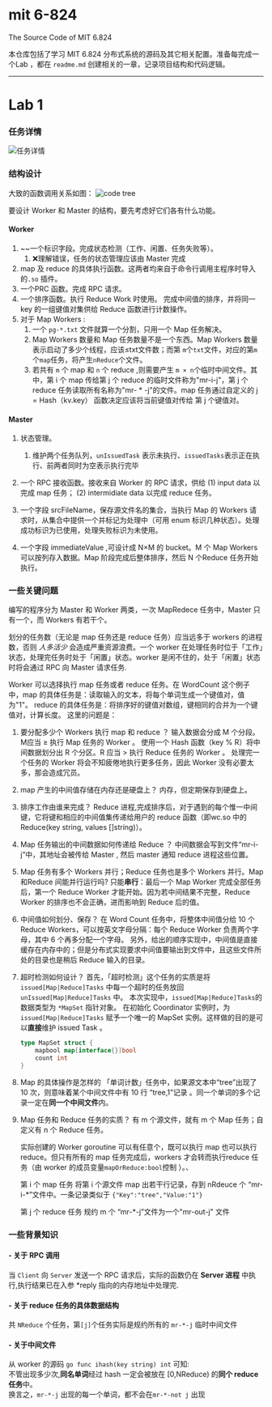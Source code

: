 
# mit 6-824
The Source Code of MIT 6.824

本仓库包括了学习 MIT 6.824 分布式系统的源码及其它相关配置。准备每完成一个Lab ，都在 `readme.md` 创建相关的一章，记录项目结构和代码逻辑。

---
# Lab 1
### 任务详情
![任务详情](https://github.com/RenGeJiaYou/MIT6.824/assets/37719543/e90aefb8-6647-4af1-a867-8fec308b27eb)


### 结构设计
大致的函数调用关系如图：
![code tree](https://github.com/RenGeJiaYou/MIT6.824/assets/37719543/3f49681b-3ff4-47cf-a0f8-82547a426dc2)

要设计 Worker 和 Master 的结构，要先考虑好它们各有什么功能。

#### Worker
1. ~~一个标识字段。完成状态检测（工作、闲置、任务失败等）。
	1. ❌理解错误，任务的状态管理应该由 Master 完成
2. map 及 reduce 的具体执行函数。这两者均来自于命令行调用主程序时导入的`.so` 插件。
2. 一个PRC 函数。完成 RPC 请求。
3. 一个排序函数。执行 Reduce Work 时使用。 完成中间值的排序，并将同一 key 的一组键值对集供给 Reduce 函数进行计数操作。
4. 对于 Map Workers :
	1. 一个 `pg-*.txt` 文件就算一个分割，只用一个 Map 任务解决。
	2. Map Workers 数量和 Map 任务数量不是一个东西。Map Workers 数量表示启动了多少个线程，应该≤txt文件数；而第 `m`个`txt`文件，对应的第`m`个`map`任务，将产生`nReduce`个文件。
	3. 若共有 `m` 个 map 和 `n` 个 reduce ,则需要产生 `m × n`个临时中间文件。其中，第 i 个 map 传给第 j 个 reduce 的临时文件称为"mr-i-j"，第 j 个 reduce 任务读取所有名称为"mr- * -j"的文件。map 任务通过自定义的 j = Hash（kv.key） 函数决定应该将当前键值对传给 第 j 个键值对。



#### Master

1. 状态管理。
	1. 维护两个任务队列，`unIssuedTask` 表示未执行、`issuedTasks`表示正在执行、前两者同时为空表示执行完毕
2. 一个 RPC 接收函数。接收来自 Worker 的 RPC 请求，供给
	(1) input data 以完成 map 任务；
	(2) intermidiate data 以完成 reduce 任务。

3. 一个字段 srcFileName，保存源文件名的集合，当执行 Map 的 Workers 请求时，从集合中提供一个并标记为处理中（可用 enum 标识几种状态）。处理成功标识为已使用，处理失败标识为未使用。

4. 一个字段 immediateValue ,可设计成 N×M 的 bucket。M 个 Map Workers 可以按列存入数据。Map 阶段完成后整体排序，然后 N 个Reduce 任务开始执行。

### 一些关键问题
编写的程序分为 Master 和 Worker 两类，一次 MapRedece 任务中，Master 只有一个，而 Workers 有若干个。

划分的任务数（无论是 map 任务还是 reduce 任务）应当远多于 workers 的进程数，否则 *人多活少* 会造成严重资源浪费。一个 worker 在处理任务时位于「工作」状态，处理完任务时处于「闲置」状态。worker 是闲不住的，处于「闲置」状态时将会通过 RPC 向 Master 请求任务. 

Worker 可以选择执行 map 任务或者 reduce 任务。在 WordCount 这个例子中，map 的具体任务是：读取输入的文本，将每个单词生成一个键值对，值为"1"。
reduce 的具体任务是：将排序好的键值对数组，键相同的合并为一个键值对，计算长度。
这里的问题是：
1. 要分配多少个 Workers 执行 map 和 reduce ？
	输入数据会分成 M 个分段。M应当    ≥ 执行 Map 任务的 Worker  。
	使用一个 Hash 函数（key % R）将中间数据划分出 R 个分区。R 应当 > 执行 Reduce 任务的 Worker 。
	处理完一个任务的 Worker 将会不知疲倦地执行更多任务，因此 Worker 没有必要太多，那会造成冗员。

2. map 产生的中间值存储在内存还是硬盘上？
	内存，但定期保存到硬盘上。

3. 排序工作由谁来完成？
	Reduce 进程,完成排序后，对于遇到的每个惟一中间键，它将键和相应的中间值集传递给用户的 reduce 函数（即wc.so 中的 Reduce(key string, values []string)）。

4. Map 任务输出的中间数据如何传递给 Reduce ？
	中间数据会写到文件“mr-i-j”中，其地址会被传给 Master , 然后 master 通知 reduce 进程这些位置。

5. Map 任务有多个 Workers 并行；Reduce 任务也是多个 Workers 并行。Map 和Reduce 间能并行运行吗?
	只能**串行**：最后一个 Map Worker 完成全部任务后，第一个 Reduce Worker 才能开始。因为若中间结果不完整，Reduce Worker 的排序也不会正确，进而影响到 Reduce 后的值。

6. 中间值如何划分、保存？
	在 Word Count 任务中，将整体中间值分给 10 个 Reduce Workers，可以按英文字母分隔：每个 Reduce Worker 负责两个字母，其中 6 个再多分配一个字母。
	另外，给出的顺序实现中，中间值是直接缓存在内存中的；但是分布式实现要求中间值要输出到文件中，且这些文件所处的目录也是稍后 Reduce 输入的目录。

7. 超时检测如何设计？
	首先，「超时检测」这个任务的实质是将 `issued[Map|Reduce]Tasks` 中每一个超时的任务放回 `unIssued[Map|Reduce]Tasks` 中。
	本次实现中，`issued[Map|Reduce]Tasks`的数据类型为 `*MapSet` 指针对象。
	在初始化 Coordinator 实例时，为 `issued[Map|Reduce]Tasks` 赋予一个唯一的 MapSet 实例。这样做的目的是可以**直接**维护 issued Task 。
	```go
	type MapSet struct {  
		mapbool map[interface{}]bool  
		count int  
	}
	```

8. Map 的具体操作是怎样的
	「单词计数」任务中，如果源文本中“tree”出现了 10 次，则意味着某个中间文件中有 10 行 “tree,1”记录 。同一个单词的多个记录一定在**同一个中间文件**内。

9. Map 任务和 Reduce 任务的实质？
	有 m 个源文件，就有 m 个 Map 任务；自定义有  n 个 Reduce 任务。
	
	实际创建的 Worker goroutine 可以有任意个，既可以执行 map 也可以执行 reduce。但只有所有的 map 任务完成后，workers 才会转而执行reduce 任务（由 worker 的成员变量`mapOrReduce:bool`控制 ）。、
	
	第 i 个 map 任务 将第 i 个源文件 map 出若干行记录，存到 nRdeuce 个 “mr-i-\*”文件中。一条记录类似于 `{"Key":"tree","Value:"1"}`
	
	第 j 个 reduce 任务 规约 m 个 “mr-\*-j”文件为一个"mr-out-j" 文件


 



### 一些背景知识
#### - 关于 RPC 调用  
当 `Client` 向 `Server` 发送一个 RPC 请求后，实际的函数仍在 **Server 进程** 中执行,执行结果已在入参 *reply 指向的内存地址中处理完.

#### - 关于 reduce 任务的具体数据结构
共 `NReduce` 个任务，第`[j]`个任务实际是规约所有的 `mr-*-j` 临时中间文件

#### - 关于中间文件  
从 worker 的源码 ```go
func ihash(key string) int``` 可知:  
不管出现多少次,**同名单词**经过 hash 一定会被放在 [0,NReduce) 的**同个 reduce 任务**中。  
换言之，`mr-*-j` 出现的每一个单词，都不会在`mr-*-not j` 出现
